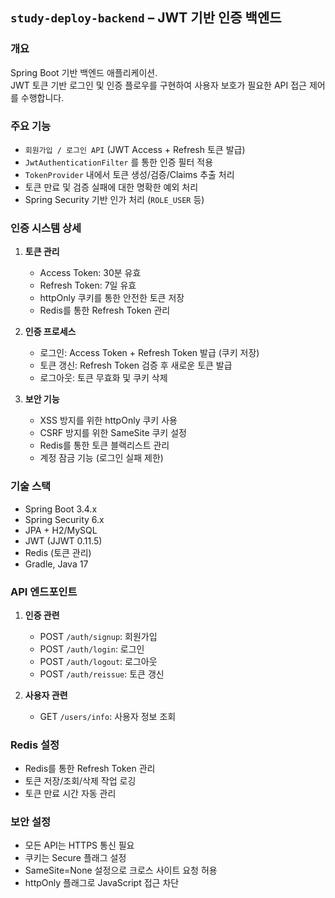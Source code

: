## `study-deploy-backend` – JWT 기반 인증 백엔드

### 개요
Spring Boot 기반 백엔드 애플리케이션.  
JWT 토큰 기반 로그인 및 인증 플로우를 구현하여 사용자 보호가 필요한 API 접근 제어를 수행합니다.

### 주요 기능
- `회원가입 / 로그인 API` (JWT Access + Refresh 토큰 발급)
- `JwtAuthenticationFilter` 를 통한 인증 필터 적용
- `TokenProvider` 내에서 토큰 생성/검증/Claims 추출 처리
- 토큰 만료 및 검증 실패에 대한 명확한 예외 처리
- Spring Security 기반 인가 처리 (`ROLE_USER` 등)

### 인증 시스템 상세
1. **토큰 관리**
   - Access Token: 30분 유효
   - Refresh Token: 7일 유효
   - httpOnly 쿠키를 통한 안전한 토큰 저장
   - Redis를 통한 Refresh Token 관리

2. **인증 프로세스**
   - 로그인: Access Token + Refresh Token 발급 (쿠키 저장)
   - 토큰 갱신: Refresh Token 검증 후 새로운 토큰 발급
   - 로그아웃: 토큰 무효화 및 쿠키 삭제

3. **보안 기능**
   - XSS 방지를 위한 httpOnly 쿠키 사용
   - CSRF 방지를 위한 SameSite 쿠키 설정
   - Redis를 통한 토큰 블랙리스트 관리
   - 계정 잠금 기능 (로그인 실패 제한)

### 기술 스택
- Spring Boot 3.4.x
- Spring Security 6.x
- JPA + H2/MySQL
- JWT (JJWT 0.11.5)
- Redis (토큰 관리)
- Gradle, Java 17

### API 엔드포인트
1. **인증 관련**
   - POST `/auth/signup`: 회원가입
   - POST `/auth/login`: 로그인
   - POST `/auth/logout`: 로그아웃
   - POST `/auth/reissue`: 토큰 갱신

2. **사용자 관련**
   - GET `/users/info`: 사용자 정보 조회

### Redis 설정
- Redis를 통한 Refresh Token 관리
- 토큰 저장/조회/삭제 작업 로깅
- 토큰 만료 시간 자동 관리

### 보안 설정
- 모든 API는 HTTPS 통신 필요
- 쿠키는 Secure 플래그 설정
- SameSite=None 설정으로 크로스 사이트 요청 허용
- httpOnly 플래그로 JavaScript 접근 차단
